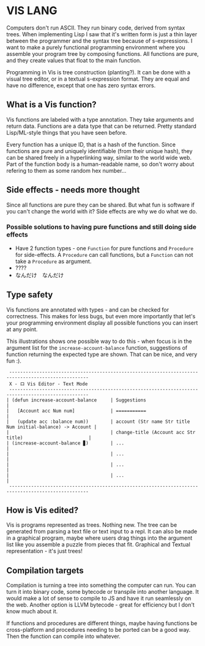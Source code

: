 # VIS LANG

Computers don't run ASCII. They run binary code, derived from syntax trees. When implementing Lisp I saw that it's written form is just a thin layer between the programmer and the syntax tree because of s-expressions. I want to make a purely functional programming environment where you assemble your program tree by composing functions. All functions are pure, and they create values that float to the main function.

Programming in Vis is tree construction (planting?). It can be done with a visual tree editor, or in a textual s-expression format. They are equal and have no difference, except that one has zero syntax errors.

## What is a Vis function?
Vis functions are labeled with a type annotation. They take arguments and return data. Functions are a data type that can be returned. Pretty standard Lisp/ML-style things that you have seen before.

Every function has a unique ID, that is a hash of the function. Since functions are pure and uniquely identifiable (from their unique hash), they can be shared freely in a hyperlinking way, similar to the world wide web. Part of the function body is a human-readable name, so don't worry about refering to them as some random hex number...

## Side effects - needs more thought
Since all functions are pure they can be shared. But what fun is software if you can't change the world with it? Side effects are why we do what we do.

### Possible solutions to having pure functions and still doing side effects
* Have 2 function types - one `Function` for pure functions and `Procedure` for side-effects. A `Procedure` can call functions, but a `Function` can not take a `Procedure` as argument.
* ????
* なんだけ　なんだけ

## Type safety
Vis functions are annotated with types - and can be checked for correctness. This makes for less bugs, but even more importantly that let's your programming environment display all possible functions you can insert at any point. 

This illustrations shows one possible way to do this - when focus is in the argument list for the `increase-account-balance` function, suggestions of function returning the expected type are shown. That can be nice, and very fun :).

```
 ---------------------------------------------------------------------------------------------------
 X - ロ Vis Editor - Text Mode
 ---------------------------------------------------------------------------------------------------
| (defun increase-account-balance     | Suggestions                                                 |
|   [Account acc Num num]             | ===========                                                 |
|   (update acc :balance num))        | account (Str name Str title Num initial-balance) -> Account |
|                                     | change-title (Account acc Str title)                        |
| (increase-account-balance ▊)        | ...                                                         |
|                                     | ...                                                         |
|                                     | ...                                                         |
|                                     | ...                                                         |
 ---------------------------------------------------------------------------------------------------

```


## How is Vis edited?
Vis is programs represented as trees. Nothing new. The tree can be generated from parsing a text file or text input to a repl. It can also be made in a graphical program, maybe where users drag things into the argument list like you assemble a puzzle from pieces that fit. Graphical and Textual representation - it's just trees!

## Compilation targets
Compilation is turning a tree into something the computer can run. You can turn it into binary code, some bytecode or transpile into another language.
It would make a lot of sense to compile to JS and have it run seamlessly on the web. Another option is LLVM bytecode - great for efficiency but I don't know much about it.

If functions and procedures are different things, maybe having functions be cross-platform and procedures needing to be ported can be a good way. Then the function can compile into whatever.

